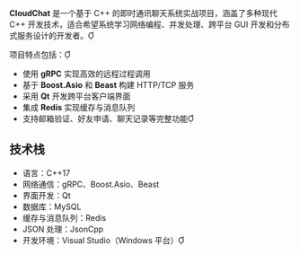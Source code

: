 **CloudChat** 是一个基于 C++ 的即时通讯聊天系统实战项目，涵盖了多种现代 C++ 开发技术，适合希望系统学习网络编程、并发处理、跨平台 GUI 开发和分布式服务设计的开发者。

项目特点包括：

- 使用 **gRPC** 实现高效的远程过程调用
- 基于 **Boost.Asio** 和 **Beast** 构建 HTTP/TCP 服务
- 采用 **Qt** 开发跨平台客户端界面
- 集成 **Redis** 实现缓存与消息队列
- 支持邮箱验证、好友申请、聊天记录等完整功能

## 技术栈

- 语言：C++17
- 网络通信：gRPC、Boost.Asio、Beast
- 界面开发：Qt
- 数据库：MySQL
- 缓存与消息队列：Redis
- JSON 处理：JsonCpp
- 开发环境：Visual Studio（Windows 平台）

